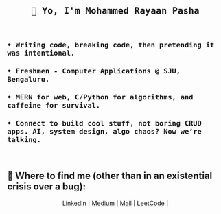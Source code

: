 <h2 align="center"><samp>👋 Yo, I'm Mohammed Rayaan Pasha</samp></h2><br>

<div>
  <samp>
  <h3>• Writing code, breaking code, then pretending it was intentional.</h3>
  <h3>• Freshmen - Computer Applications @ SJU, Bengaluru.</h3>
  <h3>• MERN for web, C/Python for algorithms, and caffeine for survival.</h3>
  <h3>• Connect to build cool stuff, not boring CRUD apps. AI, system design, algo chaos? Now we’re talking.</h3>
  </samp> <br>
  
  <samp><h2>📌 Where to find me (other than in an existential crisis over a bug): </h2></samp>
  <center>
  <a href="https://linkedin.com/in/mdrayaanpasha" style="text-decoration:none">LinkedIn</a> | 
  <a href="https://medium.com/@mdrayaanpasha">Medium</a> | 
  <a href="mailto:mdrayaanpasha@gmail.com">Mail</a> | 
  <a href="https://leetcode.com/u/mdrayaanpasha">LeetCode</a> | 
</center>
</div>
